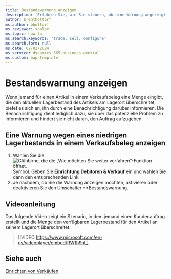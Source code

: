 ```yaml
---
title: Bestandswarnung anzeigen
description: 'Erfahren Sie, wie Sie steuern, ob eine Warnung angezeigt wird, wenn eine Bestellmenge den Lagerbestand eines Artikels überschreitet.'
author: brentholtorf
ms.author: bholtorf
ms.reviewer: soalex
ms.topic: how-to
ms.search.keywords: 'trade, sell, configure'
ms.search.form: null
ms.date: 02/02/2024
ms.service: dynamics-365-business-central
ms.custom: bap-template
---
```


# <a name="display-a-stockout-warning"></a>Bestandswarnung anzeigen

Wenn jemand für einen Artikel in einem Verkaufsbeleg eine Menge eingibt, die den aktuellen Lagerbestand des Artikels am Lagerort überschreitet, bietet es sich an, ihn durch eine Benachrichtigung darüber informieren. Die Benachrichtigung dient lediglich dazu, sie über das potenzielle Problem zu informieren und hindert sie nicht daran, den Auftrag aufzugeben.

## <a name="to-show-a-warning-about-low-inventory-on-a-sales-document"></a>Eine Warnung wegen eines niedrigen Lagerbestands in einem Verkaufsbeleg anzeigen

1. Wählen Sie die ![Glühbirne, die die „Wie möchten Sie weiter verfahren“-Funktion öffnet.](media/ui-search/search_small.png "Wie möchten Sie weiter verfahren?") Symbol. Geben Sie **Einrichtung Debitoren & Verkauf** ein und wählen Sie dann den entsprechenden Link.
1. Je nachdem, ob Sie die Warnung anzeigen möchten, aktivieren oder deaktivieren Sie den Umschalter **Bestandswarnung.

## <a name="video-guidance"></a>Videoanleitung

Das folgende Video zeigt ein Szenario, in dem jemand einen Kundenauftrag erstellt und die Menge den verfügbaren Lagerbestand für den Artikel an seinem Lagerort überschreitet.

> [!VIDEO https://www.microsoft.com/en-us/videoplayer/embed/RW1h9hL]

## <a name="see-also"></a>Siehe auch

[Einrichten von Verkäufen](sales-setup-sales.md)
